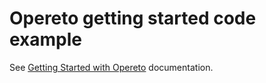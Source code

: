 # Opereto getting started code example

See [Getting Started with Opereto](https://docs.opereto.com/opereto-tutorials/getting-started/) documentation. 
